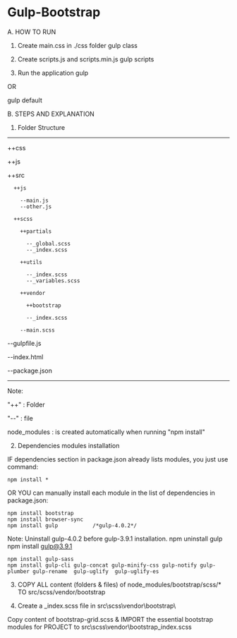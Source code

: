 # Gulp-Bootstrap


A. HOW TO RUN
1. Create main.css in ./css folder
gulp class

2. Create scripts.js and scripts.min.js
gulp scripts

3. Run the application
gulp

OR

gulp default

B. STEPS AND EXPLANATION

1. Folder Structure

--------------------------

  ++css
  
  ++js
  
  ++src
  
      ++js
      
        --main.js
        --other.js
        
      ++scss
      
        ++partials
        
          --_global.scss
          --_index.scss
          
        ++utils
        
          --_index.scss
          --_variables.scss
          
        ++vendor
        
          ++bootstrap
          
          --_index.scss
          
        --main.scss
        
  --gulpfile.js
  
  --index.html
  
  --package.json
  
------------------------

Note:

  "++" : Folder
  
  "--" : file
  
  node_modules : is created automatically when running "npm install"
  

2. Dependencies modules installation

IF dependencies section in package.json already lists modules,
you just use command:

    npm install *

OR YOU can manually install each module in the list of dependencies in package.json:

    npm install bootstrap
    npm install browser-sync
    npm install gulp           /*gulp-4.0.2*/

Note: Uninstall gulp-4.0.2 before gulp-3.9.1 installation.
    npm uninstall gulp
    npm install gulp@3.9.1

    npm install gulp-sass
    npm install gulp-cli gulp-concat gulp-minify-css gulp-notify gulp-plumber gulp-rename  gulp-uglify  gulp-uglify-es

3. COPY ALL content (folders & files) of node_modules/bootstrap/scss/*  TO src/scss/vendor/bootstrap

4. Create a _index.scss file in src\scss\vendor\bootstrap\

Copy content of bootstrap-grid.scss & IMPORT the essential bootstrap modules for PROJECT to src\scss\vendor\bootstrap\_index.scss
